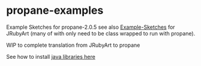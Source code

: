 # propane-examples
Example Sketches for propane-2.0.5 see also [Example-Sketches][examples] for JRubyArt (many of with only need to be class wrapped to run with propane).

WIP to complete translation from JRubyArt to propane

See how to install [java libraries here][contributed]

[examples]:https://github.com/ruby-processing/JRubyArt-examples
[contributed]:https://ruby-processing.github.io/propane/contributed
